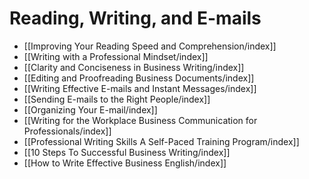 # Reading, Writing, and E-mails

- [[Improving Your Reading Speed and Comprehension/index]]
- [[Writing with a Professional Mindset/index]]
- [[Clarity and Conciseness in Business Writing/index]]
- [[Editing and Proofreading Business Documents/index]]
- [[Writing Effective E-mails and Instant Messages/index]]
- [[Sending E-mails to the Right People/index]]
- [[Organizing Your E-mail/index]]
- [[Writing for the Workplace Business Communication for Professionals/index]]
- [[Professional Writing Skills A Self-Paced Training Program/index]]
- [[10 Steps To Successful Business Writing/index]]
- [[How to Write Effective Business English/index]]
